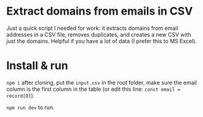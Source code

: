 # Extract domains from emails in CSV

Just a quick script I needed for work: it extracts domains from email addresses in a CSV file, removes duplicates, and creates a new CSV with just the domains. Helpful if you have a lot of data (I prefer this to MS Excel).

# Install & run

`npm i` after cloning, put the `input.csv` in the root folder, make sure the email column is the first column in the table (or edit this line: `const email = record[0]`).

`npm run dev` to run.
